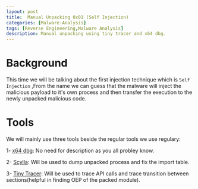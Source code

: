 ```yaml
---
layout: post
title:  Manual Unpacking 0x01 (Self Injection)
categories: [Malware-Analysis]
tags: [Reverse Engineering,Malware Analysis]
description: Manual unpacking using tiny tracer and x64 dbg.
---
```

# Background
This time we will be talking about the first injection technique which is `Self Injection` ,From the name we can guess that the malware will inject the malicious payload to it's own process and then transfer the execution to the newly unpacked malicious code.

# Tools
We will mainly use three tools beside the regular tools we use regulary:

1- [x64 dbg](https://x64dbg.com/): No need for description as you all probley know.

2- [Scylla](https://github.com/NtQuery/Scylla): Will be used to dump unpacked process and fix the import table.

3- [Tiny Tracer](https://github.com/hasherezade/tiny_tracer): Will be used to trace API calls and trace transition between sections(helpful in finding OEP of the packed module).
